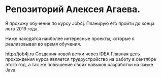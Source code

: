 # Репозиторий Алексея Агаева.

Я прохожу обучение по курсу Job4j. Планирую его пройти до конца лета 2019 года. 

Ниже находятся наиболее интересные проекты, которые я реализовывал во время обучения.

http://job4j.ru
Создания новой ветки через IDEA
Главная цель прохождения курса является трудоустройство на работу в сентябре этого год, а так же повышение своих навыков разработки на языке Java.